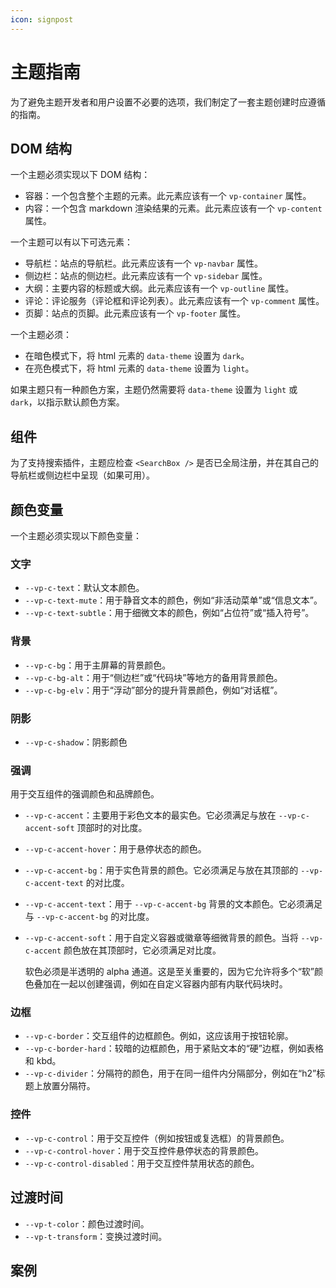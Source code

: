 ```yaml
---
icon: signpost
---
```


# 主题指南

为了避免主题开发者和用户设置不必要的选项，我们制定了一套主题创建时应遵循的指南。

## DOM 结构

一个主题必须实现以下 DOM 结构：

- 容器：一个包含整个主题的元素。此元素应该有一个 `vp-container` 属性。
- 内容：一个包含 markdown 渲染结果的元素。此元素应该有一个 `vp-content` 属性。

一个主题可以有以下可选元素：

- 导航栏：站点的导航栏。此元素应该有一个 `vp-navbar` 属性。
- 侧边栏：站点的侧边栏。此元素应该有一个 `vp-sidebar` 属性。
- 大纲：主要内容的标题或大纲。此元素应该有一个 `vp-outline` 属性。
- 评论：评论服务（评论框和评论列表）。此元素应该有一个 `vp-comment` 属性。
- 页脚：站点的页脚。此元素应该有一个 `vp-footer` 属性。

一个主题必须：

- 在暗色模式下，将 html 元素的 `data-theme` 设置为 `dark`。
- 在亮色模式下，将 html 元素的 `data-theme` 设置为 `light`。

如果主题只有一种颜色方案，主题仍然需要将 `data-theme` 设置为 `light` 或 `dark`，以指示默认颜色方案。

## 组件

为了支持搜索插件，主题应检查 `<SearchBox />` 是否已全局注册，并在其自己的导航栏或侧边栏中呈现（如果可用）。

## 颜色变量

一个主题必须实现以下颜色变量：

### 文字

- `--vp-c-text`：默认文本颜色。
- `--vp-c-text-mute`：用于静音文本的颜色，例如“非活动菜单”或“信息文本”。
- `--vp-c-text-subtle`：用于细微文本的颜色，例如“占位符”或“插入符号”。

### 背景

- `--vp-c-bg`：用于主屏幕的背景颜色。
- `--vp-c-bg-alt`：用于“侧边栏”或“代码块”等地方的备用背景颜色。
- `--vp-c-bg-elv`：用于“浮动”部分的提升背景颜色，例如“对话框”。

### 阴影

- `--vp-c-shadow`：阴影颜色

### 强调

用于交互组件的强调颜色和品牌颜色。

- `--vp-c-accent`：主要用于彩色文本的最实色。它必须满足与放在 `--vp-c-accent-soft` 顶部时的对比度。
- `--vp-c-accent-hover`：用于悬停状态的颜色。
- `--vp-c-accent-bg`：用于实色背景的颜色。它必须满足与放在其顶部的 `--vp-c-accent-text` 的对比度。
- `--vp-c-accent-text`：用于 `--vp-c-accent-bg` 背景的文本颜色。它必须满足与 `--vp-c-accent-bg` 的对比度。
- `--vp-c-accent-soft`：用于自定义容器或徽章等细微背景的颜色。当将 `--vp-c-accent` 颜色放在其顶部时，它必须满足对比度。

  软色必须是半透明的 alpha 通道。这是至关重要的，因为它允许将多个“软”颜色叠加在一起以创建强调，例如在自定义容器内部有内联代码块时。

### 边框

- `--vp-c-border`：交互组件的边框颜色。例如，这应该用于按钮轮廓。
- `--vp-c-border-hard`：较暗的边框颜色，用于紧贴文本的“硬”边框，例如表格和 kbd。
- `--vp-c-divider`：分隔符的颜色，用于在同一组件内分隔部分，例如在“h2”标题上放置分隔符。

### 控件

- `--vp-c-control`：用于交互控件（例如按钮或复选框）的背景颜色。
- `--vp-c-control-hover`：用于交互控件悬停状态的背景颜色。
- `--vp-c-control-disabled`：用于交互控件禁用状态的颜色。

## 过渡时间

- `--vp-t-color`：颜色过渡时间。
- `--vp-t-transform`：变换过渡时间。

## 案例

<PaletteDisplay />

<script setup>
import PaletteDisplay from '@source/.vuepress/components/PaletteDisplay.vue'
</script>
